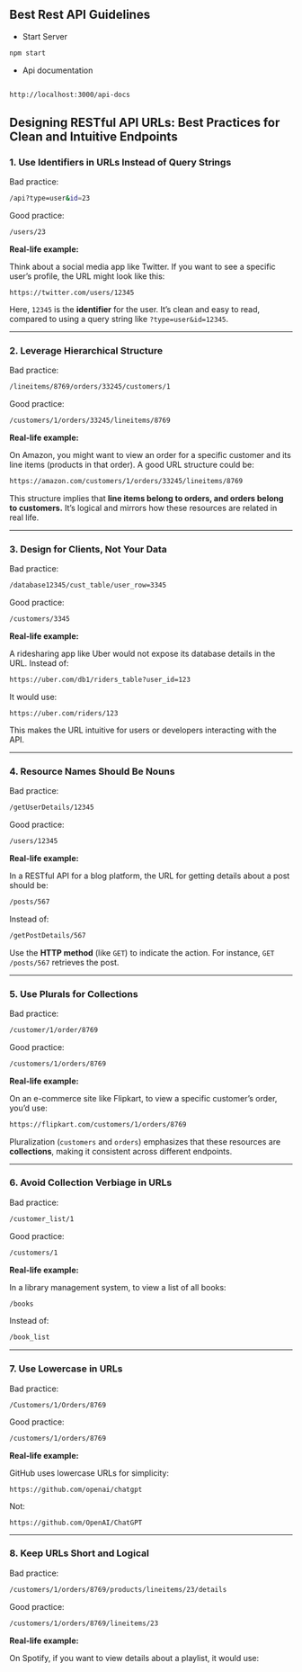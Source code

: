 ## Best Rest API Guidelines

- Start Server

```bash
npm start
```

- Api documentation

```bash

http://localhost:3000/api-docs

```

## Designing RESTful API URLs: Best Practices for Clean and Intuitive Endpoints

### 1. **Use Identifiers in URLs Instead of Query Strings**

Bad practice:

```bash
/api?type=user&id=23
```

Good practice:

```bash
/users/23
```

**Real-life example:**

Think about a social media app like Twitter. If you want to see a specific user’s profile, the URL might look like this:

```arduino
https://twitter.com/users/12345
```

Here, `12345` is the **identifier** for the user. It’s clean and easy to read, compared to using a query string like `?type=user&id=12345`.

---

### 2. **Leverage Hierarchical Structure**

Bad practice:

```bash
/lineitems/8769/orders/33245/customers/1
```

Good practice:

```bash
/customers/1/orders/33245/lineitems/8769
```

**Real-life example:**

On Amazon, you might want to view an order for a specific customer and its line items (products in that order). A good URL structure could be:

```bash
https://amazon.com/customers/1/orders/33245/lineitems/8769
```

This structure implies that **line items belong to orders, and orders belong to customers.** It’s logical and mirrors how these resources are related in real life.

---

### 3. **Design for Clients, Not Your Data**

Bad practice:

```bash
/database12345/cust_table/user_row=3345
```

Good practice:

```bash
/customers/3345
```

**Real-life example:**

A ridesharing app like Uber would not expose its database details in the URL. Instead of:

```bash
https://uber.com/db1/riders_table?user_id=123
```

It would use:

```arduino
https://uber.com/riders/123
```

This makes the URL intuitive for users or developers interacting with the API.

---

### 4. **Resource Names Should Be Nouns**

Bad practice:

```bash
/getUserDetails/12345
```

Good practice:

```bash
/users/12345
```

**Real-life example:**

In a RESTful API for a blog platform, the URL for getting details about a post should be:

```bash
/posts/567
```

Instead of:

```bash
/getPostDetails/567
```

Use the **HTTP method** (like `GET`) to indicate the action. For instance, `GET /posts/567` retrieves the post.

---

### 5. **Use Plurals for Collections**

Bad practice:

```bash
/customer/1/order/8769
```

Good practice:

```bash
/customers/1/orders/8769
```

**Real-life example:**

On an e-commerce site like Flipkart, to view a specific customer’s order, you’d use:

```bash
https://flipkart.com/customers/1/orders/8769
```

Pluralization (`customers` and `orders`) emphasizes that these resources are **collections**, making it consistent across different endpoints.

---

### 6. **Avoid Collection Verbiage in URLs**

Bad practice:

```bash
/customer_list/1
```

Good practice:

```bash
/customers/1
```

**Real-life example:**

In a library management system, to view a list of all books:

```bash
/books
```

Instead of:

```bash
/book_list
```

---

### 7. **Use Lowercase in URLs**

Bad practice:

```
/Customers/1/Orders/8769
```

Good practice:

```bash
/customers/1/orders/8769
```

**Real-life example:**

GitHub uses lowercase URLs for simplicity:

```arduino
https://github.com/openai/chatgpt
```

Not:

```arduino
https://github.com/OpenAI/ChatGPT
```

---

### 8. **Keep URLs Short and Logical**

Bad practice:

```bash
/customers/1/orders/8769/products/lineitems/23/details
```

Good practice:

```bash
/customers/1/orders/8769/lineitems/23
```

**Real-life example:**

On Spotify, if you want to view details about a playlist, it would use:
